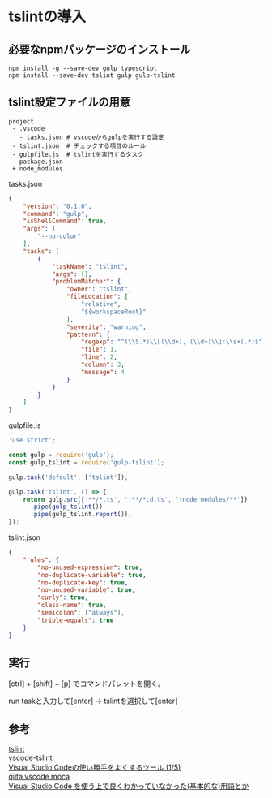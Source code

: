 # tslintの導入

## 必要なnpmパッケージのインストール

```
npm install -g --save-dev gulp typescript
npm install --save-dev tslint gulp gulp-tslint
```

## tslint設定ファイルの用意

```
project
 - .vscode
   - tasks.json # vscodeからgulpを実行する設定
 - tslint.json  # チェックする項目のルール
 - gulpfile.js  # tslintを実行するタスク
 - package.json
 + node_modules
```

tasks.json

```json
{
	"version": "0.1.0",
	"command": "gulp",
	"isShellCommand": true,
	"args": [
		"--no-color"
	],
	"tasks": [
		{
			"taskName": "tslint",
			"args": [],
			"problemMatcher": {
				"owner": "tslint",
				"fileLocation": [
					"relative",
					"${workspaceRoot}"
				],
				"severity": "warning",
				"pattern": {
					"regexp": "^(\\S.*)\\[(\\d+), (\\d+)\\]:\\s+(.*)$",
					"file": 1,
					"line": 2,
					"column": 3,
					"message": 4
				}
			}
		}
	]
}
```

gulpfile.js

```js
'use strict';

const gulp = require('gulp');
const gulp_tslint = require('gulp-tslint');

gulp.task('default', ['tslint']);

gulp.task('tslint', () => {
    return gulp.src(['**/*.ts', '!**/*.d.ts', '!node_modules/**'])
      .pipe(gulp_tslint())
      .pipe(gulp_tslint.report());
});
```

tslint.json

``` json
{
	"rules": {
		"no-unused-expression": true,
		"no-duplicate-variable": true,
		"no-duplicate-key": true,
		"no-unused-variable": true,
		"curly": true,
		"class-name": true,
		"semicolon": ["always"],
		"triple-equals": true
	}
}
```

## 実行

[ctrl] + [shift] + [p] でコマンドパレットを開く。

run taskと入力して[enter] → tslintを選択して[enter]

## 参考

[tslint][*1]  
[vscode-tslint][*2]  
[Visual Studio Codeの使い勝手をよくするツール (1/5)][*3]  
[qiita vscode moca][*4]  
[Visual Studio Code を使う上で良くわかっていなかった(基本的な)用語とか][*5]

[*1]:https://marketplace.visualstudio.com/items?itemName=eg2.tslint
[*2]:https://github.com/Microsoft/vscode-tslint
[*3]:http://www.atmarkit.co.jp/ait/articles/1509/08/news019.html
[*4]:http://qiita.com/xingyanhuan/items/46ab06dc6ad9ffaec4f2
[*5]:http://qiita.com/satokaz/items/dd2f16fc953e7bdb6d2f


